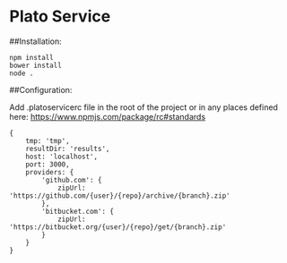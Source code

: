 # Plato Service

##Installation:

```
npm install
bower install
node .
```

##Configuration:

Add .platoservicerc file in the root of the project or in any places defined here: https://www.npmjs.com/package/rc#standards

```
{
    tmp: 'tmp',
    resultDir: 'results',
    host: 'localhost',
    port: 3000,
    providers: {
        'github.com': {
            zipUrl: 'https://github.com/{user}/{repo}/archive/{branch}.zip'
        },
        'bitbucket.com': {
            zipUrl: 'https://bitbucket.org/{user}/{repo}/get/{branch}.zip'
        }
    }
}
```
